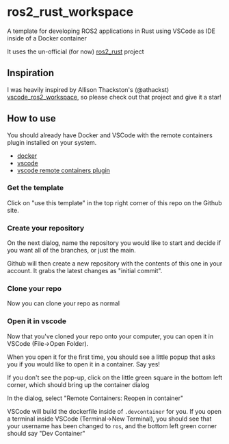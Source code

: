# ros2_rust_workspace

A template for developing ROS2 applications in Rust using VSCode as IDE inside of a Docker container

It uses the un-official (for now) [ros2_rust](https://github.com/ros2-rust/ros2_rust) project

## Inspiration

I was heavily inspired by Allison Thackston's (@athackst)
[vscode_ros2_workspace](https://github.com/athackst/vscode_ros2_workspace),
so please check out that project and give it a star!

## How to use

You should already have Docker and VSCode with the remote containers plugin installed on your system.

* [docker](https://docs.docker.com/engine/install/)
* [vscode](https://code.visualstudio.com/)
* [vscode remote containers plugin](https://marketplace.visualstudio.com/items?itemName=ms-vscode-remote.remote-containers)

### Get the template

Click on "use this template" in the top right corner of this repo on the Github site.

### Create your repository

On the next dialog, name the repository you would like to start and decide if you want all of the branches, or just the main.

Github will then create a new repository with the contents of this one in your account.  It grabs the latest changes as "initial commit".

### Clone your repo

Now you can clone your repo as normal

### Open it in vscode

Now that you've cloned your repo onto your computer, you can open it in VSCode (File->Open Folder). 

When you open it for the first time, you should see a little popup that asks you if you would like to open it in a container.  Say yes!

If you don't see the pop-up, click on the little green square in the bottom left corner, which should bring up the container dialog

In the dialog, select "Remote Containers: Reopen in container"

VSCode will build the dockerfile inside of `.devcontainer` for you.  If you open a terminal inside VSCode (Terminal->New Terminal), you should see that your username has been changed to `ros`, and the bottom left green corner should say "Dev Container"
